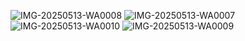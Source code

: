 ![IMG-20250513-WA0008](https://github.com/user-attachments/assets/d249ba91-9d4d-420b-8027-26c36c29f388)
![IMG-20250513-WA0007](https://github.com/user-attachments/assets/954e59cd-4cf8-4eee-8d89-7ef1a557533b)
![IMG-20250513-WA0010](https://github.com/user-attachments/assets/57fd0ba6-37e8-4b13-bbf8-996104dea815)
![IMG-20250513-WA0009](https://github.com/user-attachments/assets/be656e07-4269-428f-ad5e-7a8d760d9c1e)

